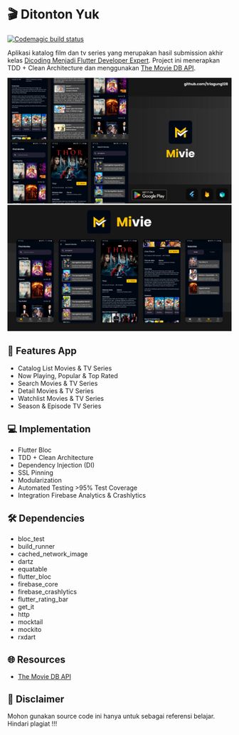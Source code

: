 # :clapper: Ditonton Yuk

[![Codemagic build status](https://api.codemagic.io/apps/638e16eda3ed08844d390c98/638e16eda3ed08844d390c97/status_badge.svg)](https://codemagic.io/apps/638e16eda3ed08844d390c98/638e16eda3ed08844d390c97/latest_build)

Aplikasi katalog film dan tv series yang merupakan hasil submission akhir kelas [Dicoding Menjadi Flutter Developer Expert](https://www.dicoding.com/academies/199). Project ini menerapkan TDD + Clean Architecture dan menggunakan [The Movie DB API](https://www.themoviedb.org/).

![Thumbnail 1](https://github.com/triagung128/ditonton-yuk/blob/master/assets/banners/1.png)
![Thumbnail 2](https://github.com/triagung128/ditonton-yuk/blob/master/assets/banners/2.png)

## :tada: Features App
- Catalog List Movies & TV Series 
- Now Playing, Popular & Top Rated
- Search Movies & TV Series
- Detail Movies & TV Series
- Watchlist Movies & TV Series
- Season & Episode TV Series

## :computer: Implementation
- Flutter Bloc
- TDD + Clean Architecture
- Dependency Injection (DI)
- SSL Pinning
- Modularization
- Automated Testing >95% Test Coverage
- Integration Firebase Analytics & Crashlytics

## :hammer_and_wrench: Dependencies
- bloc_test
- build_runner
- cached_network_image
- dartz
- equatable
- flutter_bloc
- firebase_core
- firebase_crashlytics
- flutter_rating_bar
- get_it
- http
- mocktail
- mockito
- rxdart

## :globe_with_meridians: Resources
- [The Movie DB API](https://www.themoviedb.org/)

## :stop_sign: Disclaimer
Mohon gunakan source code ini hanya untuk sebagai referensi belajar. Hindari plagiat !!!
